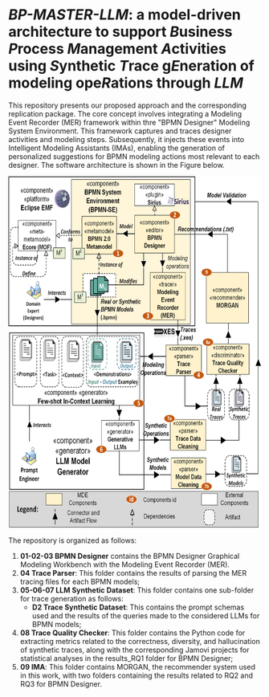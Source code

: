 # ***BP-MASTER-LLM***: a model-driven architecture to support ***B***usiness ***P***rocess ***M***anagement ***A***ctivities using ***S***ynthetic ***T***race g***E***neration of modeling ope***R***ations through ***LLM***

This repository presents our proposed approach and the corresponding replication package. The core concept involves integrating a Modeling Event Recorder (MER) framework within thre "BPMN Designer" Modeling System Environment. This framework captures and traces designer activities and modeling steps. Subsequently, it injects these events into Intelligent Modeling Assistants (IMAs), enabling the generation of personalized suggestions for BPMN modeling actions most relevant to each designer. The software architecture is shown in the Figure below.

<p align="center">
<img src="img/BPMN-Extended-scaled.png" width="711" height="700">
</p>

The repository is organized as follows:

1. **01-02-03 BPMN Designer** contains the BPMN Designer Graphical Modeling Workbench with the Modeling Event Recorder (MER).
4. **04 Trace Parser**: This folder contains the results of parsing the MER tracing files for each BPMN models;
5. **05-06-07 LLM Synthetic Dataset**: This folder contains one sub-folder for trace generation as follows:
    - **D2 Trace Synthetic Dataset**: This contains the prompt schemas used and the results of the queries made to the considered LLMs for BPMN models;
6. **08 Trace Quality Checker**: This folder contains the Python code for extracting metrics related to the correctness, diversity, and hallucination of synthetic traces, along with the corresponding Jamovi projects for statistical analyses in the results_RQ1 folder for BPMN Designer;
8. **09 IMA**: This folder contains MORGAN, the recommender system used in this work, with two folders containing the results related to RQ2 and RQ3 for BPMN Designer.
